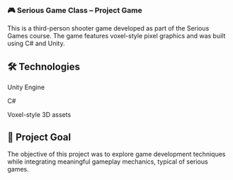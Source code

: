 ### 🎮 Serious Game Class – Project Game
This is a third-person shooter game developed as part of the Serious Games course.
The game features voxel-style pixel graphics and was built using C# and Unity.

## 🛠️ Technologies
Unity Engine

C#

Voxel-style 3D assets

## 🎯 Project Goal
The objective of this project was to explore game development techniques while integrating meaningful gameplay mechanics, typical of serious games.
